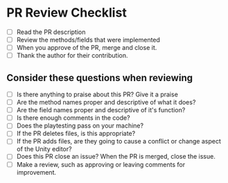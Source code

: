 # PR Review Checklist
- [ ] Read the PR description
- [ ] Review the methods/fields that were implemented
- [ ] When you approve of the PR, merge and close it.
- [ ] Thank the author for their contribution.

## Consider these questions when reviewing
- [ ] Is there anything to praise about this PR? Give it a praise
- [ ] Are the method names proper and descriptive of what it does?
- [ ] Are the field names proper and descriptive of it's function?
- [ ] Is there enough comments in the code?
- [ ] Does the playtesting pass on your machine?
- [ ] If the PR deletes files, is this appropriate?
- [ ] If the PR adds files, are they going to cause a conflict or change aspect of the Unity editor?
- [ ] Does this PR close an issue? When the PR is merged, close the issue.
- [ ] Make a review, such as approving or leaving comments for improvement.

